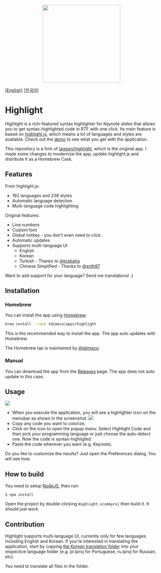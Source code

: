 <p align="center">
	<img src="https://user-images.githubusercontent.com/212034/28132290-577374c6-6777-11e7-9dd2-802606985c2b.png" width="256" height="256">
</p>

[[English](https://github.com/taggon/highlight/blob/master/README.md)]
[[한국어](https://github.com/taggon/highlight/blob/master/docs/README.ko.md)]

# Highlight

Highlight is a rich-featured syntax highlighter for Keynote slides that allows you to get syntax-highlighted code in RTF with one click.
Its main feature is based on [highlight.js](https://highlightjs.org/), which means a lot of languages and styles are available.
Check out the [demo](https://highlightjs.org/static/demo/) to see what you get with the application.

This repository is a fork of [taggon/highlight](https://github.com/taggon/highlight), which is the original app.
I made some changes to modernize the app, update highlight.js and distribute it as a Homebrew Cask.

## Features

From highlight.js:

* 192 languages and 238 styles
* Automatic language detection
* Multi-language code highlighting

Original features:

* Line numbers
* Custom font
* Global hotkey - you don't even need to click.
* Automatic updates
* Supports multi-language UI
  * English
  * Korean
  * Turkish - Thanks to [@tosbaha](https://github.com/tosbaha)
  * Chinese Simplified - Thanks to [@xnth97](https://github.com/xnth97)

Want to add support for your language? Send me translations! :)

## Installation

### Homebrew

You can install the app using [Homebrew](https://brew.sh/):

```bash
brew install --cask tdimeco/apps/highlight
```

This is the recommended way to install the app.
The app auto updates with Homebrew.

The Homebrew tap is maintained by [@tdimeco](https://github.com/tdimeco).

### Manual

You can download the app from the [Releases](https://github.com/tdimeco/highlight/releases) page.
The app does not auto update in this case.

## Usage

![](https://user-images.githubusercontent.com/212034/28166880-98238d06-6814-11e7-9418-83a286a8a67d.gif)

* When you execute the application, you will see a highlighter icon on the menubar as shown in the screenshot.
![](https://user-images.githubusercontent.com/212034/28166990-f05c99fe-6814-11e7-9ec8-c7569a20763d.png)
* Copy any code you want to colorize.
* Click on the icon to open the popup menu. Select Highlight Code and then pick your programming language
or just choose the auto-detect one. Now the code is syntax-highligted.
* Paste the code wherever you want (e.g. Keynote).

Do you like to customize the results? Just open the Preferences dialog. You will see how.

## How to build

You need to setup [NodeJS](https://nodejs.org), then run:

```
$ npm install
```

Open the project by double-clicking `Highlight.xcodeproj` then build it. It should just work.

## Contribution

Highlight supports multi-language UI, currently only for few languages including English and Korean.
If you're interested in translating the application, start by copying
[the Korean translation folder](https://github.com/taggon/highlight/tree/master/Highlight/ko.lproj) into your respective language folder
(e.g. pr.lproj for Portuguese, ru.lproj for Russian, etc).

You need to translate all files in the folder.
